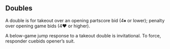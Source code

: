 ## Doubles
A double is for takeout over an opening partscore bid (4♦ or lower); penalty over
opening game bids (4♥ or higher). 

A below-game jump response to a takeout double is invitational. 
To force, responder cuebids opener’s suit.
